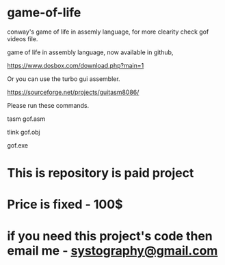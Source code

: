 # game-of-life

conway's game of life in assemly language, for more clearity check gof videos file.

game of life in assembly language, now available in github,

https://www.dosbox.com/download.php?main=1

Or you can use the turbo gui assembler.

https://sourceforge.net/projects/guitasm8086/

Please run these commands.


tasm gof.asm

tlink gof.obj

gof.exe

# This is repository is paid project
# Price is fixed - 100$
# if you need this project's code then email me - systography@gmail.com
